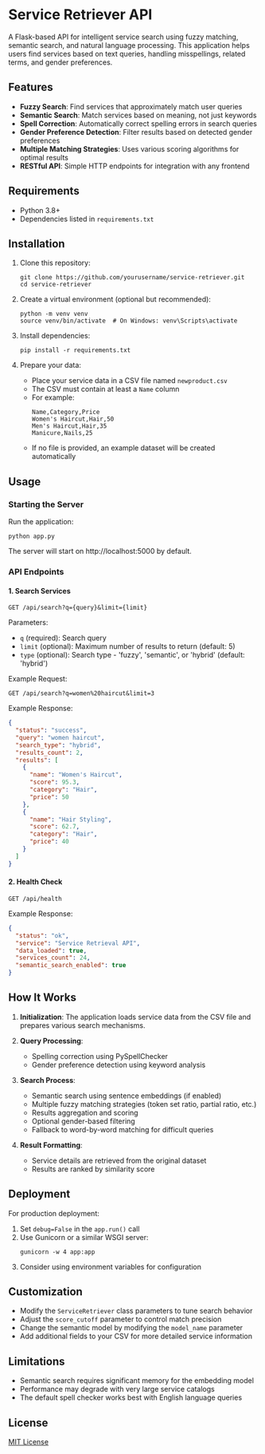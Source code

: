 # Service Retriever API

A Flask-based API for intelligent service search using fuzzy matching, semantic search, and natural language processing. This application helps users find services based on text queries, handling misspellings, related terms, and gender preferences.

## Features

- **Fuzzy Search**: Find services that approximately match user queries
- **Semantic Search**: Match services based on meaning, not just keywords
- **Spell Correction**: Automatically correct spelling errors in search queries
- **Gender Preference Detection**: Filter results based on detected gender preferences
- **Multiple Matching Strategies**: Uses various scoring algorithms for optimal results
- **RESTful API**: Simple HTTP endpoints for integration with any frontend

## Requirements

- Python 3.8+
- Dependencies listed in `requirements.txt`

## Installation

1. Clone this repository:
   ```
   git clone https://github.com/yourusername/service-retriever.git
   cd service-retriever
   ```

2. Create a virtual environment (optional but recommended):
   ```
   python -m venv venv
   source venv/bin/activate  # On Windows: venv\Scripts\activate
   ```

3. Install dependencies:
   ```
   pip install -r requirements.txt
   ```

4. Prepare your data:
   - Place your service data in a CSV file named `newproduct.csv`
   - The CSV must contain at least a `Name` column
   - For example:
     ```
     Name,Category,Price
     Women's Haircut,Hair,50
     Men's Haircut,Hair,35
     Manicure,Nails,25
     ```
   - If no file is provided, an example dataset will be created automatically

## Usage

### Starting the Server

Run the application:
```
python app.py
```

The server will start on http://localhost:5000 by default.

### API Endpoints

#### 1. Search Services
```
GET /api/search?q={query}&limit={limit}
```

Parameters:
- `q` (required): Search query
- `limit` (optional): Maximum number of results to return (default: 5)
- `type` (optional): Search type - 'fuzzy', 'semantic', or 'hybrid' (default: 'hybrid')

Example Request:
```
GET /api/search?q=women%20haircut&limit=3
```

Example Response:
```json
{
  "status": "success",
  "query": "women haircut",
  "search_type": "hybrid",
  "results_count": 2,
  "results": [
    {
      "name": "Women's Haircut",
      "score": 95.3,
      "category": "Hair",
      "price": 50
    },
    {
      "name": "Hair Styling",
      "score": 62.7,
      "category": "Hair",
      "price": 40
    }
  ]
}
```

#### 2. Health Check
```
GET /api/health
```

Example Response:
```json
{
  "status": "ok",
  "service": "Service Retrieval API",
  "data_loaded": true,
  "services_count": 24,
  "semantic_search_enabled": true
}
```

## How It Works

1. **Initialization**: The application loads service data from the CSV file and prepares various search mechanisms.

2. **Query Processing**:
   - Spelling correction using PySpellChecker
   - Gender preference detection using keyword analysis
   
3. **Search Process**:
   - Semantic search using sentence embeddings (if enabled)
   - Multiple fuzzy matching strategies (token set ratio, partial ratio, etc.)
   - Results aggregation and scoring
   - Optional gender-based filtering
   - Fallback to word-by-word matching for difficult queries

4. **Result Formatting**:
   - Service details are retrieved from the original dataset
   - Results are ranked by similarity score

## Deployment

For production deployment:

1. Set `debug=False` in the `app.run()` call
2. Use Gunicorn or a similar WSGI server:
   ```
   gunicorn -w 4 app:app
   ```
3. Consider using environment variables for configuration

## Customization

- Modify the `ServiceRetriever` class parameters to tune search behavior
- Adjust the `score_cutoff` parameter to control match precision
- Change the semantic model by modifying the `model_name` parameter
- Add additional fields to your CSV for more detailed service information

## Limitations

- Semantic search requires significant memory for the embedding model
- Performance may degrade with very large service catalogs
- The default spell checker works best with English language queries

## License

[MIT License](LICENSE)
